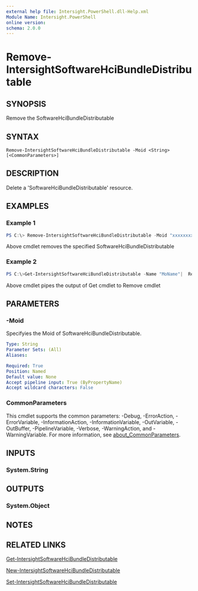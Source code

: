 ```yaml
---
external help file: Intersight.PowerShell.dll-Help.xml
Module Name: Intersight.PowerShell
online version:
schema: 2.0.0
---
```


# Remove-IntersightSoftwareHciBundleDistributable

## SYNOPSIS
Remove the SoftwareHciBundleDistributable

## SYNTAX

```
Remove-IntersightSoftwareHciBundleDistributable -Moid <String> [<CommonParameters>]
```

## DESCRIPTION
Delete a &apos;SoftwareHciBundleDistributable&apos; resource.

## EXAMPLES

### Example 1
```powershell
PS C:\> Remove-IntersightSoftwareHciBundleDistributable -Moid "xxxxxxxxxxxxxxxxxxxxxxxxxxx"
```
Above cmdlet removes the specified SoftwareHciBundleDistributable 

### Example 2
```powershell
PS C:\>Get-IntersightSoftwareHciBundleDistributable -Name "MoName"|  Remove-IntersightSoftwareHciBundleDistributable
```
Above cmdlet pipes the output of Get cmdlet to Remove cmdlet

## PARAMETERS

### -Moid
Specifyies the Moid of SoftwareHciBundleDistributable.

```yaml
Type: String
Parameter Sets: (All)
Aliases:

Required: True
Position: Named
Default value: None
Accept pipeline input: True (ByPropertyName)
Accept wildcard characters: False
```

### CommonParameters
This cmdlet supports the common parameters: -Debug, -ErrorAction, -ErrorVariable, -InformationAction, -InformationVariable, -OutVariable, -OutBuffer, -PipelineVariable, -Verbose, -WarningAction, and -WarningVariable. For more information, see [about_CommonParameters](http://go.microsoft.com/fwlink/?LinkID=113216).

## INPUTS

### System.String

## OUTPUTS

### System.Object
## NOTES

## RELATED LINKS

[Get-IntersightSoftwareHciBundleDistributable](./Get-IntersightSoftwareHciBundleDistributable.md)

[New-IntersightSoftwareHciBundleDistributable](./New-IntersightSoftwareHciBundleDistributable.md)

[Set-IntersightSoftwareHciBundleDistributable](./Set-IntersightSoftwareHciBundleDistributable.md)

